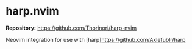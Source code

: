 # harp.nvim

**Repository:** <https://github.com/Thorinori/harp-nvim>

Neovim integration for use with [harp]<https://github.com/Axlefublr/harp>
